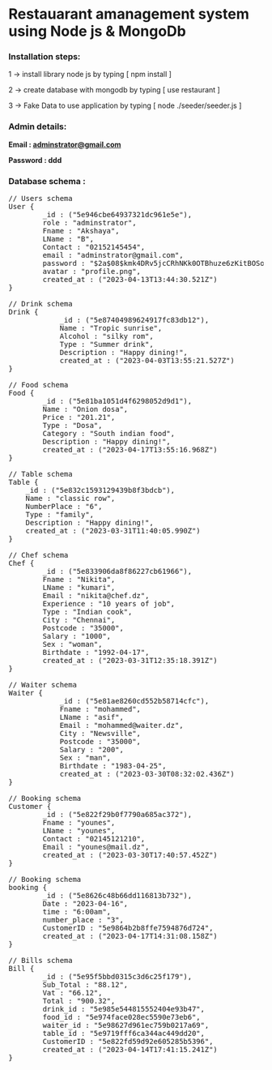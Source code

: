 
# Restauarant amanagement system using Node js & MongoDb

<h3> Installation steps: </h3>

1 -> install library node js by typing [ npm install ]

2 -> create database with mongodb by typing [ use restaurant ]

3 -> Fake Data to use application by typing [ node ./seeder/seeder.js ]

<h3>Admin details:</h3>

<strong>Email : adminstrator@gmail.com</strong>

<strong>Password : ddd</strong>


<h3>Database schema :</h3>

<pre>
// Users schema
User {
        _id : ("5e946cbe64937321dc961e5e"),
        role : "adminstrator",
        Fname : "Akshaya",
        LName : "B",
        Contact : "02152145454",
        email : "adminstrator@gmail.com",
        password : "$2a$08$kmk4DRv5jcCRhNKk0OTBhuze6zKitBOSoSoFKQ/qVKinoVbXzVXkm",
        avatar : "profile.png",
        created_at : ("2023-04-13T13:44:30.521Z")
}

// Drink schema
Drink {
            _id : ("5e87404989624917fc83db12"),
            Name : "Tropic sunrise",
            Alcohol : "silky rom",
            Type : "Summer drink",
            Description : "Happy dining!",
            created_at : ("2023-04-03T13:55:21.527Z")
}

// Food schema
Food {
        _id : ("5e81ba1051d4f6298052d9d1"),
        Name : "Onion dosa",
        Price : "201.21",
        Type : "Dosa",
        Category : "South indian food",
        Description : "Happy dining!",
        created_at : ("2023-04-17T13:55:16.968Z")
}

// Table schema
Table {
    _id : ("5e832c1593129439b8f3bdcb"),
    Name : "classic row",
    NumberPlace : "6",
    Type : "family",
    Description : "Happy dining!",
    created_at : ("2023-03-31T11:40:05.990Z")
}

// Chef schema
Chef {
        _id : ("5e833906da8f86227cb61966"),
        Fname : "Nikita",
        LName : "kumari",
        Email : "nikita@chef.dz",
        Experience : "10 years of job",
        Type : "Indian cook",
        City : "Chennai",
        Postcode : "35000",
        Salary : "1000",
        Sex : "woman",
        Birthdate : "1992-04-17",
        created_at : ("2023-03-31T12:35:18.391Z")
}

// Waiter schema
Waiter {
            _id : ("5e81ae8260cd552b58714cfc"),
            Fname : "mohammed",
            LName : "asif",
            Email : "mohammed@waiter.dz",
            City : "Newsville",
            Postcode : "35000",
            Salary : "200",
            Sex : "man",
            Birthdate : "1983-04-25",
            created_at : ("2023-03-30T08:32:02.436Z")
}

// Booking schema
Customer {
        _id : ("5e822f29b0f7790a685ac372"),
        Fname : "younes",
        LName : "younes",
        Contact : "02145121210",
        Email : "younes@mail.dz",
        created_at : ("2023-03-30T17:40:57.452Z")
}

// Booking schema
booking {
        _id : ("5e8626c48b66dd116813b732"),
        Date : "2023-04-16",
        time : "6:00am",
        number_place : "3",
        CustomerID : "5e9864b2b8ffe7594876d724",
        created_at : ("2023-04-17T14:31:08.158Z")
}

// Bills schema
Bill {
        _id : ("5e95f5bbd0315c3d6c25f179"),
        Sub_Total : "88.12",
        Vat : "66.12",
        Total : "900.32",
        drink_id : "5e985e544815552404e93b47",
        food_id : "5e974face028ec5590e73eb6",
        waiter_id : "5e98627d961ec759b0217a69",
        table_id : "5e9719fff6ca344ac449dd20",
        CustomerID : "5e822fd59d92e605285b5396",
        created_at : ("2023-04-14T17:41:15.241Z")
}
</pre> 
